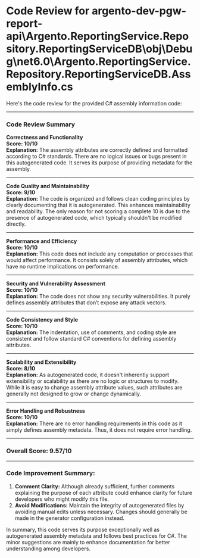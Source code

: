 # Code Review for argento-dev-pgw-report-api\Argento.ReportingService.Repository.ReportingServiceDB\obj\Debug\net6.0\Argento.ReportingService.Repository.ReportingServiceDB.AssemblyInfo.cs

Here's the code review for the provided C# assembly information code:

---

### Code Review Summary

**Correctness and Functionality**  
**Score: 10/10**  
**Explanation:** The assembly attributes are correctly defined and formatted according to C# standards. There are no logical issues or bugs present in this autogenerated code. It serves its purpose of providing metadata for the assembly.

---

**Code Quality and Maintainability**  
**Score: 9/10**  
**Explanation:** The code is organized and follows clean coding principles by clearly documenting that it is autogenerated. This enhances maintainability and readability. The only reason for not scoring a complete 10 is due to the presence of autogenerated code, which typically shouldn't be modified directly. 

---

**Performance and Efficiency**  
**Score: 10/10**  
**Explanation:** This code does not include any computation or processes that would affect performance. It consists solely of assembly attributes, which have no runtime implications on performance.

---

**Security and Vulnerability Assessment**  
**Score: 10/10**  
**Explanation:** The code does not show any security vulnerabilities. It purely defines assembly attributes that don’t expose any attack vectors.

---

**Code Consistency and Style**  
**Score: 10/10**  
**Explanation:** The indentation, use of comments, and coding style are consistent and follow standard C# conventions for defining assembly attributes.

---

**Scalability and Extensibility**  
**Score: 8/10**  
**Explanation:** As autogenerated code, it doesn't inherently support extensibility or scalability as there are no logic or structures to modify. While it is easy to change assembly attribute values, such attributes are generally not designed to grow or change dynamically.

---

**Error Handling and Robustness**  
**Score: 10/10**  
**Explanation:** There are no error handling requirements in this code as it simply defines assembly metadata. Thus, it does not require error handling.

---

### Overall Score: 9.57/10

---

### Code Improvement Summary:
1. **Comment Clarity:** Although already sufficient, further comments explaining the purpose of each attribute could enhance clarity for future developers who might modify this file.
2. **Avoid Modifications:** Maintain the integrity of autogenerated files by avoiding manual edits unless necessary. Changes should generally be made in the generator configuration instead.

In summary, this code serves its purpose exceptionally well as autogenerated assembly metadata and follows best practices for C#. The minor suggestions are mainly to enhance documentation for better understanding among developers.